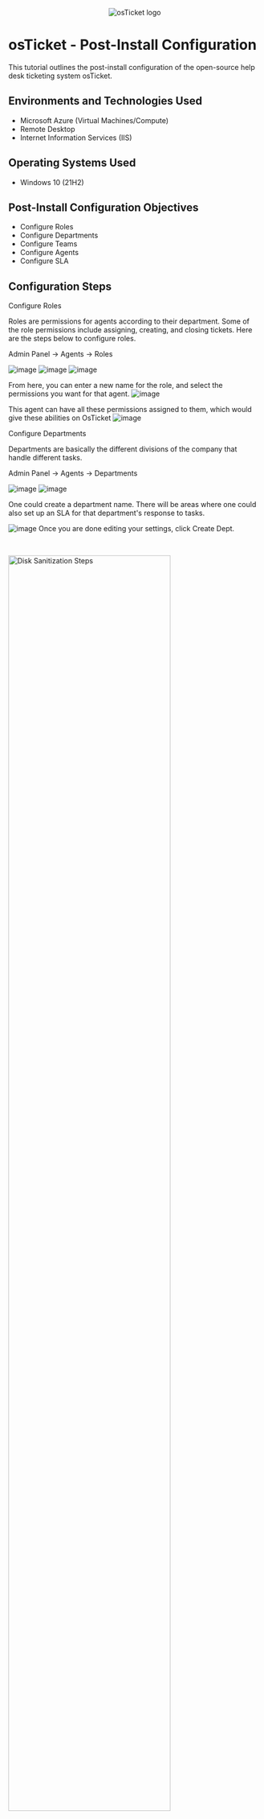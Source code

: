 <p align="center">
<img src="https://i.imgur.com/Clzj7Xs.png" alt="osTicket logo"/>
</p>

<h1>osTicket - Post-Install Configuration</h1>
This tutorial outlines the post-install configuration of the open-source help desk ticketing system osTicket.<br />



<h2>Environments and Technologies Used</h2>

- Microsoft Azure (Virtual Machines/Compute)
- Remote Desktop
- Internet Information Services (IIS)

<h2>Operating Systems Used </h2>

- Windows 10</b> (21H2)

<h2>Post-Install Configuration Objectives</h2>

- Configure Roles
- Configure Departments
- Configure Teams
- Configure Agents
- Configure SLA

<h2>Configuration Steps</h2>
Configure Roles

Roles are permissions for agents according to their department. Some of the role permissions include assigning, creating, and closing tickets. Here are the steps below to configure roles.

Admin Panel -> Agents -> Roles

![image](https://github.com/cblack5880/post-install-config/assets/138612466/c363987c-ebbb-4456-8bf0-b6368b21f562)
![image](https://github.com/cblack5880/post-install-config/assets/138612466/1388d2fb-6ffb-40d9-bb13-d1b371d08ce8)
![image](https://github.com/cblack5880/post-install-config/assets/138612466/a6720162-bdb2-49d0-adbb-25ba8c971fcb)

From here, you can enter a new name for the role, and select the permissions you want for that agent.
![image](https://github.com/cblack5880/post-install-config/assets/138612466/e7798959-5743-43e5-b510-8fdf1a29cbd5)


This agent can have all these permissions assigned to them, which would give these abilities on OsTicket
![image](https://github.com/cblack5880/post-install-config/assets/138612466/c3d95810-0bc6-41d6-bb83-78d00e110bd6)


Configure Departments

Departments are basically the different divisions of the company that handle different tasks.

Admin Panel -> Agents -> Departments

 ![image](https://github.com/cblack5880/post-install-config/assets/138612466/c1b66902-83ce-4f2e-bf7f-388602ad6f25)
![image](https://github.com/cblack5880/post-install-config/assets/138612466/ad23b001-60e6-4b11-953d-9f57730edf96)


One could create a department name. There will be areas where one could also set up an SLA for that department's response to tasks. 

![image](https://github.com/cblack5880/post-install-config/assets/138612466/caf91f05-b6be-4032-b518-3c4f2dadaa75)
Once you are done editing your settings, click Create Dept.



</p>
<br />

<p>
<img src="https://i.imgur.com/DJmEXEB.png" height="80%" width="80%" alt="Disk Sanitization Steps"/>
</p>
<p>
Lorem ipsum dolor sit amet, consectetur adipiscing elit, sed do eiusmod tempor incididunt ut labore et dolore magna aliqua. Ut enim ad minim veniam, quis nostrud exercitation ullamco laboris nisi ut aliquip ex ea commodo consequat. Duis aute irure dolor in reprehenderit in voluptate velit esse cillum dolore eu fugiat nulla pariatur.
</p>
<br />

<p>
<img src="https://i.imgur.com/DJmEXEB.png" height="80%" width="80%" alt="Disk Sanitization Steps"/>
</p>
<p>
Lorem ipsum dolor sit amet, consectetur adipiscing elit, sed do eiusmod tempor incididunt ut labore et dolore magna aliqua. Ut enim ad minim veniam, quis nostrud exercitation ullamco laboris nisi ut aliquip ex ea commodo consequat. Duis aute irure dolor in reprehenderit in voluptate velit esse cillum dolore eu fugiat nulla pariatur.
</p>
<br />
# post-install-config
